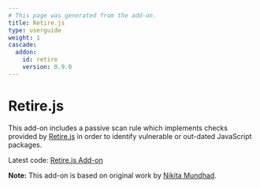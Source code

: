 ```yaml
---
# This page was generated from the add-on.
title: Retire.js
type: userguide
weight: 1
cascade:
  addon:
    id: retire
    version: 0.9.0
---
```


# Retire.js

This add-on includes a passive scan rule which implements checks provided by [Retire.js](https://retirejs.github.io/retire.js/) in order to identify vulnerable or out-dated JavaScript packages.

Latest code: [Retire.js Add-on](https://github.com/zaproxy/zap-extensions/blob/main/addOns/retire/)

**Note:** This add-on is based on original work by [Nikita Mundhad](https://github.com/nikmmy/retire).

